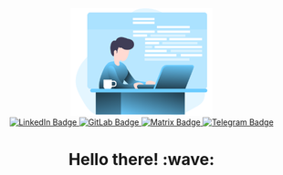 <div id="header" align="center">
    <img width="250" src="images/header.svg" alt="Header illustration (from manypixel.co)">

<div id="badges">
<a href="https://linkedin.com/in/federico-antoniazzi">
    <img src="https://img.shields.io/badge/LinkedIn-blue?style=for-the-badge&logo=linkedin&logoColor=white" alt="LinkedIn Badge"/>
</a>
<a href="https://gitlab.com/FedericoAntoniazzi">
    <img src="https://img.shields.io/badge/GitLab-171321?style=for-the-badge&logo=gitlab" alt="GitLab Badge"/>
</a>
<a href="https://matrix.to/#/@federicoantoniazzi:matrix.org">
    <img src="https://img.shields.io/badge/Matrix-white?style=for-the-badge&logo=matrix&logoColor=black" alt="Matrix Badge"/>
</a>
<a href="https://t.me/fedefricoo">
    <img src="https://img.shields.io/badge/Telegram-dodgerblue?style=for-the-badge&logo=telegram" alt="Telegram Badge"/>
</a>
</div>

<h1>Hello there! :wave:</h1>
</div>
